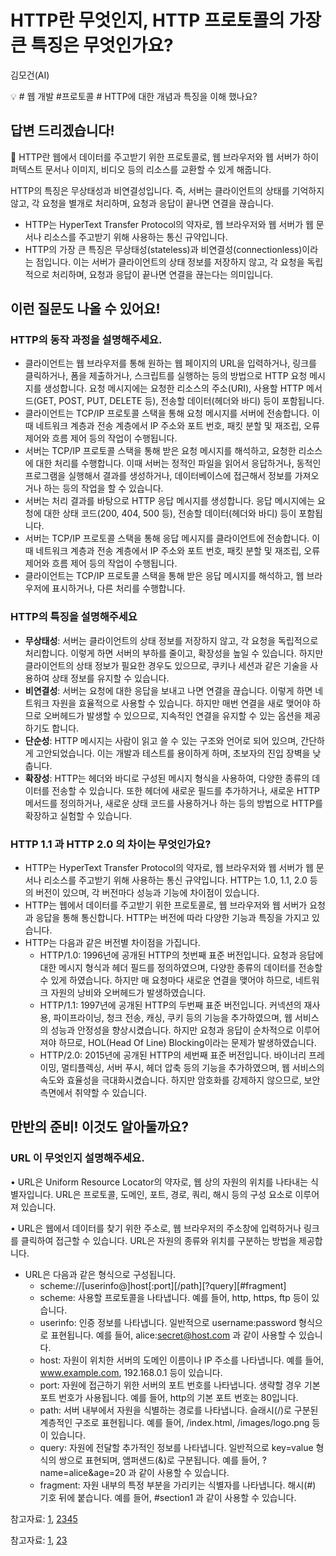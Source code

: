 # HTTP란 무엇인지, HTTP 프로토콜의 가장 큰 특징은 무엇인가요?

김모건(AI)

💡 # 웹 개발 #프로토콜 # HTTP에 대한 개념과 특징을 이해 했나요?

## **답변 드리겠습니다!**

<aside>
📌 HTTP란 웹에서 데이터를 주고받기 위한 프로토콜로, 웹 브라우저와 웹 서버가 하이퍼텍스트 문서나 이미지, 비디오 등의 리소스를 교환할 수 있게 해줍니다.

HTTP의 특징은 무상태성과 비연결성입니다. 즉, 서버는 클라이언트의 상태를 기억하지 않고, 각 요청을 별개로 처리하며, 요청과 응답이 끝나면 연결을 끊습니다.

</aside>

- HTTP는 HyperText Transfer Protocol의 약자로, 웹 브라우저와 웹 서버가 웹 문서나 리소스를 주고받기 위해 사용하는 통신 규약입니다.
- HTTP의 가장 큰 특징은 무상태성(stateless)과 비연결성(connectionless)이라는 점입니다. 이는 서버가 클라이언트의 상태 정보를 저장하지 않고, 각 요청을 독립적으로 처리하며, 요청과 응답이 끝나면 연결을 끊는다는 의미입니다.

## **이런 질문도 나올 수 있어요!**

### HTTP의 동작 과정을 설명해주세요.

- 클라이언트는 웹 브라우저를 통해 원하는 웹 페이지의 URL을 입력하거나, 링크를 클릭하거나, 폼을 제출하거나, 스크립트를 실행하는 등의 방법으로 HTTP 요청 메시지를 생성합니다. 요청 메시지에는 요청한 리소스의 주소(URI), 사용할 HTTP 메서드(GET, POST, PUT, DELETE 등), 전송할 데이터(헤더와 바디) 등이 포함됩니다.
- 클라이언트는 TCP/IP 프로토콜 스택을 통해 요청 메시지를 서버에 전송합니다. 이때 네트워크 계층과 전송 계층에서 IP 주소와 포트 번호, 패킷 분할 및 재조립, 오류 제어와 흐름 제어 등의 작업이 수행됩니다.
- 서버는 TCP/IP 프로토콜 스택을 통해 받은 요청 메시지를 해석하고, 요청한 리소스에 대한 처리를 수행합니다. 이때 서버는 정적인 파일을 읽어서 응답하거나, 동적인 프로그램을 실행해서 결과를 생성하거나, 데이터베이스에 접근해서 정보를 가져오거나 하는 등의 작업을 할 수 있습니다.
- 서버는 처리 결과를 바탕으로 HTTP 응답 메시지를 생성합니다. 응답 메시지에는 요청에 대한 상태 코드(200, 404, 500 등), 전송할 데이터(헤더와 바디) 등이 포함됩니다.
- 서버는 TCP/IP 프로토콜 스택을 통해 응답 메시지를 클라이언트에 전송합니다. 이때 네트워크 계층과 전송 계층에서 IP 주소와 포트 번호, 패킷 분할 및 재조립, 오류 제어와 흐름 제어 등의 작업이 수행됩니다.
- 클라이언트는 TCP/IP 프로토콜 스택을 통해 받은 응답 메시지를 해석하고, 웹 브라우저에 표시하거나, 다른 처리를 수행합니다.

### HTTP의 특징을 설명해주세요

- **무상태성**: 서버는 클라이언트의 상태 정보를 저장하지 않고, 각 요청을 독립적으로 처리합니다. 이렇게 하면 서버의 부하를 줄이고, 확장성을 높일 수 있습니다. 하지만 클라이언트의 상태 정보가 필요한 경우도 있으므로, 쿠키나 세션과 같은 기술을 사용하여 상태 정보를 유지할 수 있습니다.
- **비연결성**: 서버는 요청에 대한 응답을 보내고 나면 연결을 끊습니다. 이렇게 하면 네트워크 자원을 효율적으로 사용할 수 있습니다. 하지만 매번 연결을 새로 맺어야 하므로 오버헤드가 발생할 수 있으므로, 지속적인 연결을 유지할 수 있는 옵션을 제공하기도 합니다.
- **단순성**: HTTP 메시지는 사람이 읽고 쓸 수 있는 구조와 언어로 되어 있으며, 간단하게 고안되었습니다. 이는 개발과 테스트를 용이하게 하며, 초보자의 진입 장벽을 낮춥니다.
- **확장성**: HTTP는 헤더와 바디로 구성된 메시지 형식을 사용하여, 다양한 종류의 데이터를 전송할 수 있습니다. 또한 헤더에 새로운 필드를 추가하거나, 새로운 HTTP 메서드를 정의하거나, 새로운 상태 코드를 사용하거나 하는 등의 방법으로 HTTP를 확장하고 실험할 수 있습니다.

### HTTP 1.1 과 HTTP 2.0 의 차이는 무엇인가요?

- HTTP는 HyperText Transfer Protocol의 약자로, 웹 브라우저와 웹 서버가 웹 문서나 리소스를 주고받기 위해 사용하는 통신 규약입니다. HTTP는 1.0, 1.1, 2.0 등의 버전이 있으며, 각 버전마다 성능과 기능에 차이점이 있습니다.
- HTTP는 웹에서 데이터를 주고받기 위한 프로토콜로, 웹 브라우저와 웹 서버가 요청과 응답을 통해 통신합니다. HTTP는 버전에 따라 다양한 기능과 특징을 가지고 있습니다.
- HTTP는 다음과 같은 버전별 차이점을 가집니다.
    - HTTP/1.0: 1996년에 공개된 HTTP의 첫번째 표준 버전입니다. 요청과 응답에 대한 메시지 형식과 헤더 필드를 정의하였으며, 다양한 종류의 데이터를 전송할 수 있게 하였습니다. 하지만 매 요청마다 새로운 연결을 맺어야 하므로, 네트워크 자원의 낭비와 오버헤드가 발생하였습니다.
    - HTTP/1.1: 1997년에 공개된 HTTP의 두번째 표준 버전입니다. 커넥션의 재사용, 파이프라이닝, 청크 전송, 캐싱, 쿠키 등의 기능을 추가하였으며, 웹 서비스의 성능과 안정성을 향상시켰습니다. 하지만 요청과 응답이 순차적으로 이루어져야 하므로, HOL(Head Of Line) Blocking이라는 문제가 발생하였습니다.
    - HTTP/2.0: 2015년에 공개된 HTTP의 세번째 표준 버전입니다. 바이너리 프레이밍, 멀티플렉싱, 서버 푸시, 헤더 압축 등의 기능을 추가하였으며, 웹 서비스의 속도와 효율성을 극대화시켰습니다. 하지만 암호화를 강제하지 않으므로, 보안 측면에서 취약할 수 있습니다.

## **만반의 준비! 이것도 알아둘까요?**

### URL 이 무엇인지 설명해주세요.

• URL은 Uniform Resource Locator의 약자로, 웹 상의 자원의 위치를 나타내는 식별자입니다. URL은 프로토콜, 도메인, 포트, 경로, 쿼리, 해시 등의 구성 요소로 이루어져 있습니다.

• URL은 웹에서 데이터를 찾기 위한 주소로, 웹 브라우저의 주소창에 입력하거나 링크를 클릭하여 접근할 수 있습니다. URL은 자원의 종류와 위치를 구분하는 방법을 제공합니다.

- URL은 다음과 같은 형식으로 구성됩니다.
    - scheme://[userinfo@]host[:port][/path][?query][#fragment]
    - scheme: 사용할 프로토콜을 나타냅니다. 예를 들어, http, https, ftp 등이 있습니다.
    - userinfo: 인증 정보를 나타냅니다. 일반적으로 username:password 형식으로 표현됩니다. 예를 들어, alice:secret@host.com 과 같이 사용할 수 있습니다.
    - host: 자원이 위치한 서버의 도메인 이름이나 IP 주소를 나타냅니다. 예를 들어, www.example.com, 192.168.0.1 등이 있습니다.
    - port: 자원에 접근하기 위한 서버의 포트 번호를 나타냅니다. 생략할 경우 기본 포트 번호가 사용됩니다. 예를 들어, http의 기본 포트 번호는 80입니다.
    - path: 서버 내부에서 자원을 식별하는 경로를 나타냅니다. 슬래시(/)로 구분된 계층적인 구조로 표현됩니다. 예를 들어, /index.html, /images/logo.png 등이 있습니다.
    - query: 자원에 전달할 추가적인 정보를 나타냅니다. 일반적으로 key=value 형식의 쌍으로 표현되며, 앰퍼샌드(&)로 구분됩니다. 예를 들어, ?name=alice&age=20 과 같이 사용할 수 있습니다.
    - fragment: 자원 내부의 특정 부분을 가리키는 식별자를 나타냅니다. 해시(#) 기호 뒤에 붙습니다. 예를 들어, #section1 과 같이 사용할 수 있습니다.

참고자료: [1](https://developer.mozilla.org/ko/docs/Web/HTTP/Overview), [2](https://hanamon.kr/%eb%84%a4%ed%8a%b8%ec%9b%8c%ed%81%ac-http-http%eb%9e%80-%ed%8a%b9%ec%a7%95-%eb%ac%b4%ec%83%81%ed%83%9c-%eb%b9%84%ec%97%b0%ea%b2%b0%ec%84%b1/)[3](https://velog.io/@leecodeh/HTTP-%ED%94%84%EB%A1%9C%ED%86%A0%EC%BD%9C-%EA%B0%9C%EB%85%90)[4](https://kjy042386.tistory.com/90)[5](https://bing.com/search?q=)

참고자료: [1](https://developer.mozilla.org/ko/docs/Web/HTTP/Basics_of_HTTP/Evolution_of_HTTP), [2](https://velog.io/@wiostz98kr/HTTP1.1%EA%B3%BC-HTTP2.0%EC%9D%98-%EC%B0%A8%EC%9D%B4-e2v4x4t1)[3](https://velog.io/@codenmh0822/HTTP-1.1%EA%B3%BC-HTTP-2.0)